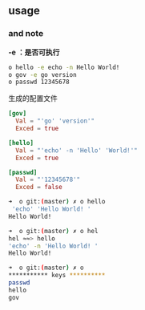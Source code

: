 ## usage


### and note

__-e ：是否可执行__

```bash
o hello -e echo -n Hello World! 
o gov -e go version
o passwd 12345678
```

生成的配置文件

```toml
[gov]
  Val = "'go' 'version'"
  Exced = true

[hello]
  Val = "'echo' -n 'Hello' 'World!'"
  Exced = true

[passwd]
  Val = "'12345678'"
  Exced = false
```



```bash
➜  o git:(master) ✗ o hello
 'echo' 'Hello World! '
Hello World!

➜  o git:(master) ✗ o hel
hel ≈≈> hello
'echo' -n 'Hello World! '
Hello World!

➜  o git:(master) ✗ o
*********** keys **********
passwd
hello
gov
```